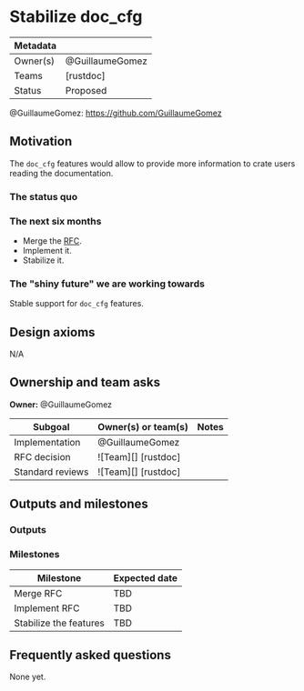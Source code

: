 # Stabilize doc_cfg

| Metadata |                 |
| -------- | --------------- |
| Owner(s) | @GuillaumeGomez |
| Teams    | [rustdoc]       |
| Status   | Proposed        |

@GuillaumeGomez: https://github.com/GuillaumeGomez

## Motivation

The `doc_cfg` features would allow to provide more information to crate users reading the documentation.

### The status quo

### The next six months

* Merge the [RFC](https://github.com/rust-lang/rfcs/pull/3631).
* Implement it.
* Stabilize it.

### The "shiny future" we are working towards

Stable support for `doc_cfg` features.

## Design axioms

N/A

## Ownership and team asks

**Owner:** @GuillaumeGomez


| Subgoal          | Owner(s) or team(s) | Notes |
| ---------------- | ------------------- | ----- |
| Implementation   | @GuillaumeGomez     |       |
| RFC decision     | ![Team][] [rustdoc] |       |
| Standard reviews | ![Team][] [rustdoc] |       |

## Outputs and milestones

### Outputs

### Milestones

| Milestone              | Expected date |
| ---------------------- | ------------- |
| Merge RFC              | TBD           |
| Implement RFC          | TBD           |
| Stabilize the features | TBD           |

## Frequently asked questions

None yet.
